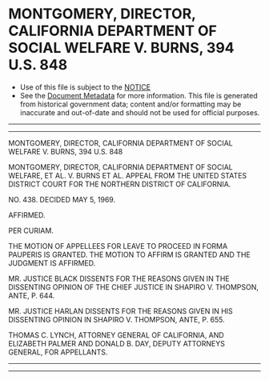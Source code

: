 ---
---

# MONTGOMERY, DIRECTOR, CALIFORNIA DEPARTMENT OF SOCIAL WELFARE V. BURNS, 394 U.S. 848

* Use of this file is subject to the [NOTICE](https://github.com/publicdocs/notice/blob/master/NOTICE)
* See the [Document Metadata](../../../) for more information.
  This file is generated from historical government data; content and/or formatting may be inaccurate and out-of-date and should not be used for official purposes.

----------
----------

MONTGOMERY, DIRECTOR, CALIFORNIA DEPARTMENT OF SOCIAL WELFARE V. BURNS, 394 U.S. 848

MONTGOMERY, DIRECTOR, CALIFORNIA DEPARTMENT OF SOCIAL WELFARE, ET AL. V. BURNS ET AL. APPEAL FROM THE UNITED STATES DISTRICT COURT FOR THE NORTHERN DISTRICT OF CALIFORNIA.

NO. 438.  DECIDED MAY 5, 1969.

AFFIRMED.

PER CURIAM.

THE MOTION OF APPELLEES FOR LEAVE TO PROCEED IN FORMA PAUPERIS IS GRANTED.  THE MOTION TO AFFIRM IS GRANTED AND THE JUDGMENT IS AFFIRMED.

MR. JUSTICE BLACK DISSENTS FOR THE REASONS GIVEN IN THE DISSENTING OPINION OF THE CHIEF JUSTICE IN SHAPIRO V. THOMPSON, ANTE, P. 644.

MR. JUSTICE HARLAN DISSENTS FOR THE REASONS GIVEN IN HIS DISSENTING OPINION IN SHAPIRO V. THOMPSON, ANTE, P. 655.

THOMAS C. LYNCH, ATTORNEY GENERAL OF CALIFORNIA, AND ELIZABETH PALMER AND DONALD B. DAY, DEPUTY ATTORNEYS GENERAL, FOR APPELLANTS.


----------
----------

